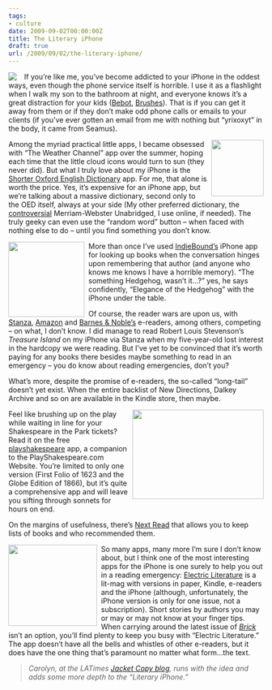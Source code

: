 ```yaml
---
tags:
- culture
date: 2009-09-02T00:00:00Z
title: The Literary iPhone 
draft: true
url: /2009/09/02/the-literary-iphone/
---
```


<div style="float:left;margin-right:15px"><img src="http://sonnetmedia.net/images/uploads/bpy_thumb.jpg" /><br /><span class="small"></span></div><p>If you&#8217;re like me, you&#8217;ve become addicted to your iPhone in the oddest ways, even though the phone service itself is horrible. I use it as a flashlight when I walk my son to the bathroom at night, and everyone knows it&#8217;s a great distraction for your kids (<a href="http://iphoneappdemos.tv/2009/02/bebot-robot-synth/">Bebot</a>, <a href="http://brushesapp.com/">Brushes</a>). That is if you can get it away from them or if they don&#8217;t make odd phone calls or emails to your clients (if you&#8217;ve ever gotten an email from me with nothing but &#8220;yrixoxyt&#8221; in the body, it came from Seamus).</p>
<p><img src="http://sonnetmedia.net/images/uploads/shorteroed.png" width="103" height="111" style="float:right;margin-left:8px" /> Among the myriad practical little apps, I became obsessed with &#8220;The Weather Channel&#8221; app over the summer, hoping each time that the little cloud icons would turn to sun (they never did). But what I truly love about my iPhone is the <a href="http://www.mobisystems.com/product.html?p=13&amp;l=1&amp;pid=281&amp;i=1">Shorter Oxford English Dictionary</a> app. For me, that alone is worth the price. Yes, it&#8217;s expensive for an iPhone app, but we&#8217;re talking about a massive dictionary, second only to the <span class="caps">OED</span> itself, always at your side (My other preferred dictionary, the <a href="http://www.neh.gov/news/humanities/2009-07/Webster.html">controversial</a> Merriam-Webster Unabridged, I use online, if needed). The truly geeky can even use the &#8220;random word&#8221; button &#8211; when faced with nothing else to do &#8211; until you find something you don&#8217;t know. </p>
<p><img src="http://sonnetmedia.net/images/uploads/indiebound_thumb.png" width="150" height="148" style="float:left;margin-right:8px" /> More than once I&#8217;ve used <a href="http://www.indiebound.org/iphone">IndieBound&#8217;s</a> iPhone app for looking up books when the conversation hinges upon remembering that author (and anyone who knows me knows I have a horrible memory). &#8220;The something Hedgehog, wasn&#8217;t it&#8230;?&#8221; yes, he says confidently, &#8220;Elegance of the Hedgehog&#8221; with the iPhone under the table. </p>
<p>Of course, the reader wars are upon us, with <a href="http://www.lexcycle.com/">Stanza</a>, <a href="http://www.amazon.com/gp/feature.html?ie=UTF8&amp;docId=1000301301">Amazon</a> and <a href="http://www.barnesandnoble.com/iphone/">Barnes &amp; Noble&#8217;s</a> e-readers, among others, competing &#8211; on what, I don&#8217;t know. I did manage to read Robert Louis Stevenson&#8217;s <em>Treasure Island</em> on my iPhone via Stanza when my five-year-old lost interest in the hardcopy we were reading. But I&#8217;ve yet to be convinced that it&#8217;s worth paying for any books there besides maybe something to read in an emergency &#8211; you do know about reading emergencies, don&#8217;t you? </p>
<p>What&#8217;s more, despite the promise of e-readers, the so-called &#8220;long-tail&#8221; doesn&#8217;t yet exist. When the entire backlist of New Directions, Dalkey Archive and so on are available in the Kindle store, then maybe. </p>
<p><img src="http://sonnetmedia.net/images/uploads/shakespeareplay.png" width="259" height="176" style="float:right;margin-left:8px" /> Feel like brushing up on the play while waiting in line for your Shakespeare in the Park tickets? Read it on the free <a href="http://playshakespeare.com/news/3668-shakespeare-on-iphone-update?q=iphone">playshakespeare</a> app, a companion to the PlayShakespeare.com Website. You&#8217;re limited to only one version (First Folio of 1623 and the Globe Edition  of 1866), but it&#8217;s quite a comprehensive app and will leave you sifting through sonnets for hours on end. </p>
<p>On the margins of usefulness, there&#8217;s <a href="http://iphoneapps.oreilly.com/2009/07/next-read.html">Next Read</a> that allows you to keep lists of books and who recommended them. </p>
<p><img src="http://sonnetmedia.net/images/uploads/electroniclit_thumb.png" width="175" height="160" style="float:left;margin-right:8px" /> So many apps, many more I&#8217;m sure I don&#8217;t know about, but I think one of the most interesting apps for the iPhone is one surely to help you out in a reading emergency: <a href="http://www.electricliterature.com/index.html">Electric Literature</a> is a lit-mag with versions in paper, Kindle, e-readers and the iPhone (although, unfortunately, the iPhone version is only for one issue, not a subscription). Short stories by authors you may or may or may not know at your finger tips. When carrying around the latest issue of <a href="http://www.brickmag.com/"><em>Brick</em></a> isn&#8217;t an option, you&#8217;ll find plenty to keep you busy with &#8220;Electric Literature.&#8221; The app doesn&#8217;t have all the bells and whistles of other e-readers, but it does have the one thing that&#8217;s paramount no matter what form&#8230;the text. </p>
<blockquote>
<p><em>Carolyn, at the <span class="caps">LAT</span>imes <a href="http://latimesblogs.latimes.com/jacketcopy/2009/09/getting-bookishly-appy-with-the-iphone.html">Jacket Copy blog</a>, runs with the idea and adds some more depth to the &#8220;Literary iPhone.&#8221;</em></p>
</blockquote>

